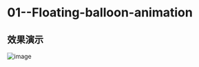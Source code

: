 # 01--Floating-balloon-animation
## 效果演示
![image](http://www.cnblogs.com/images/cnblogs_com/XXxiaotaiyang/763926/t_balloon3.gif) 
